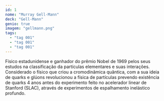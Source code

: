```yaml
---
id: 1
nome: "Murray Gell-Mann"
deck: "Gell-Mann"
genio: true
imagem: "gellmann.png"
tags:
  - "tag 001"
  - "tag 001"
  - "tag 001"
---
```


Físico estadunidense e ganhador do prêmio Nobel de 1969 pelos seus estudos na classificação da partículas elementares e suas interações. Considerado o físico que criou a cromodinâmica quântica, com a sua ideia de quarks e glúons revolucionou a física de partículas prevendo  existência de quarks 4 anos antes do experimento feito no acelerador linear de Stanford (SLAC), através de experimentos de espalhamento inelástico profundo.
